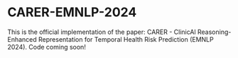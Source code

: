 # CARER-EMNLP-2024

This is the official implementation of the paper: CARER - ClinicAl Reasoning-Enhanced Representation for Temporal Health Risk Prediction (EMNLP 2024).
Code coming soon!
